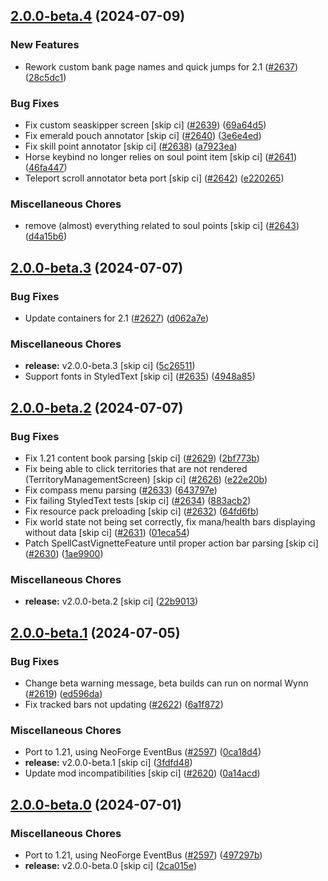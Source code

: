 ## [2.0.0-beta.4](https://github.com/Wynntils/Artemis/compare/v2.0.0-beta.3...v2.0.0-beta.4) (2024-07-09)


### New Features

* Rework custom bank page names and quick jumps for 2.1 ([#2637](https://github.com/Wynntils/Artemis/issues/2637)) ([28c5dc1](https://github.com/Wynntils/Artemis/commit/28c5dc1ea4d7e9d6861f4d08e96abb41cda56c13))


### Bug Fixes

* Fix custom seaskipper screen [skip ci] ([#2639](https://github.com/Wynntils/Artemis/issues/2639)) ([69a64d5](https://github.com/Wynntils/Artemis/commit/69a64d50add051b1afc102cf2c2fa51ec74e9dec))
* Fix emerald pouch annotator [skip ci] ([#2640](https://github.com/Wynntils/Artemis/issues/2640)) ([3e6e4ed](https://github.com/Wynntils/Artemis/commit/3e6e4edbed864cf20f1bb85337347b6b8d965103))
* Fix skill point annotator [skip ci] ([#2638](https://github.com/Wynntils/Artemis/issues/2638)) ([a7923ea](https://github.com/Wynntils/Artemis/commit/a7923ea9bb2cbc6a291b51edd0ebb155706be943))
* Horse keybind no longer relies on soul point item [skip ci] ([#2641](https://github.com/Wynntils/Artemis/issues/2641)) ([46fa447](https://github.com/Wynntils/Artemis/commit/46fa447429a52b7c055f3b2248b82c4d2f916758))
* Teleport scroll annotator beta port [skip ci] ([#2642](https://github.com/Wynntils/Artemis/issues/2642)) ([e220265](https://github.com/Wynntils/Artemis/commit/e22026590e89e65d516119737b581e87ae872464))


### Miscellaneous Chores

* remove (almost) everything related to soul points [skip ci] ([#2643](https://github.com/Wynntils/Artemis/issues/2643)) ([d4a15b6](https://github.com/Wynntils/Artemis/commit/d4a15b6d45e6d25edbf2ed6d85786f88ce5bbfbd))

## [2.0.0-beta.3](https://github.com/Wynntils/Artemis/compare/v2.0.0-beta.2...v2.0.0-beta.3) (2024-07-07)


### Bug Fixes

* Update containers for 2.1 ([#2627](https://github.com/Wynntils/Artemis/issues/2627)) ([d062a7e](https://github.com/Wynntils/Artemis/commit/d062a7e99e10000cd7608f8f1c7591009dab531b))


### Miscellaneous Chores

* **release:** v2.0.0-beta.3 [skip ci] ([5c26511](https://github.com/Wynntils/Artemis/commit/5c265110c3df8f16402042a587d72d22373a589f))
* Support fonts in StyledText [skip ci] ([#2635](https://github.com/Wynntils/Artemis/issues/2635)) ([4948a85](https://github.com/Wynntils/Artemis/commit/4948a85d4bc2c7b426cdfcc472fea8700e24de0e))

## [2.0.0-beta.2](https://github.com/Wynntils/Artemis/compare/v2.0.0-beta.1...v2.0.0-beta.2) (2024-07-07)


### Bug Fixes

* Fix 1.21 content book parsing [skip ci] ([#2629](https://github.com/Wynntils/Artemis/issues/2629)) ([2bf773b](https://github.com/Wynntils/Artemis/commit/2bf773bdd59f72394793019c3da0fbf2f96587ce))
* Fix being able to click territories that are not rendered (TerritoryManagementScreen) [skip ci] ([#2626](https://github.com/Wynntils/Artemis/issues/2626)) ([e22e20b](https://github.com/Wynntils/Artemis/commit/e22e20bc5fec09c4c1fd0c31757118aadde326a7))
* Fix compass menu parsing ([#2633](https://github.com/Wynntils/Artemis/issues/2633)) ([643797e](https://github.com/Wynntils/Artemis/commit/643797e50ab0a80733c53f9651f913afed5e1dbe))
* Fix failing StyledText tests [skip ci] ([#2634](https://github.com/Wynntils/Artemis/issues/2634)) ([883acb2](https://github.com/Wynntils/Artemis/commit/883acb230f3d5a71b0483b055c45df345abf5c69))
* Fix resource pack preloading [skip ci] ([#2632](https://github.com/Wynntils/Artemis/issues/2632)) ([64fd6fb](https://github.com/Wynntils/Artemis/commit/64fd6fb727d51620d915ab10452de05dfd2454d3))
* Fix world state not being set correctly, fix mana/health bars displaying without data [skip ci] ([#2631](https://github.com/Wynntils/Artemis/issues/2631)) ([01eca54](https://github.com/Wynntils/Artemis/commit/01eca549b1f94ebcdbfe09cd7dc4efb0a368b94b))
* Patch SpellCastVignetteFeature until proper action bar parsing [skip ci] ([#2630](https://github.com/Wynntils/Artemis/issues/2630)) ([1ae9900](https://github.com/Wynntils/Artemis/commit/1ae9900addfd71e9a183307b3a73c2bf8edaac2a))


### Miscellaneous Chores

* **release:** v2.0.0-beta.2 [skip ci] ([22b9013](https://github.com/Wynntils/Artemis/commit/22b90133e11ed8c085be2bc8533ddbff3a86389d))

## [2.0.0-beta.1](https://github.com/Wynntils/Artemis/compare/v2.0.0-beta.0...v2.0.0-beta.1) (2024-07-05)


### Bug Fixes

* Change beta warning message, beta builds can run on normal Wynn ([#2619](https://github.com/Wynntils/Artemis/issues/2619)) ([ed596da](https://github.com/Wynntils/Artemis/commit/ed596da994778a428181b5d6dd0890e1cd22be69))
* Fix tracked bars not updating ([#2622](https://github.com/Wynntils/Artemis/issues/2622)) ([6a1f872](https://github.com/Wynntils/Artemis/commit/6a1f872a35cd449f6447f020e64c89733d64a4c5))


### Miscellaneous Chores

* Port to 1.21, using NeoForge EventBus ([#2597](https://github.com/Wynntils/Artemis/issues/2597)) ([0ca18d4](https://github.com/Wynntils/Artemis/commit/0ca18d4f535d2bdb23358a83fe28e6a46e8cf03e))
* **release:** v2.0.0-beta.1 [skip ci] ([3fdfd48](https://github.com/Wynntils/Artemis/commit/3fdfd48d625bb824f692ec6eb92c1c341b750c5a))
* Update mod incompatibilities [skip ci] ([#2620](https://github.com/Wynntils/Artemis/issues/2620)) ([0a14acd](https://github.com/Wynntils/Artemis/commit/0a14acde7822442f32519cb7562d5a5a1eb1706e))

## [2.0.0-beta.0](https://github.com/Wynntils/Artemis/compare/v2.0.0-alpha.0...v2.0.0-beta.0) (2024-07-01)


### Miscellaneous Chores

* Port to 1.21, using NeoForge EventBus ([#2597](https://github.com/Wynntils/Artemis/issues/2597)) ([497297b](https://github.com/Wynntils/Artemis/commit/497297b39cfa3aaea9f19d98c36aa8bcfe6da69c))
* **release:** v2.0.0-beta.0 [skip ci] ([2ca015e](https://github.com/Wynntils/Artemis/commit/2ca015e4659f6fa35a7ddf9f9b9324ecc6fddf8e))

